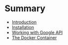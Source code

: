 # Summary

* [Introduction](README.md)
* [Installation](docs/installation.md)
* [Working with Google API](docs/google-api.md)
* [The Docker Container](docs/the_docker_container.md)

